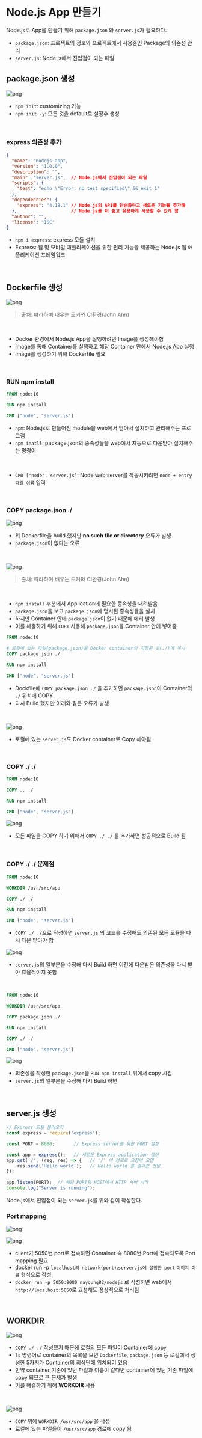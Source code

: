 # Node.js App 만들기

Node.js로 App을 만들기 위해 ```package.json``` 와 ```server.js```가 필요하다.

- ```package.json```: 프로젝트의 정보와 프로젝트에서 사용중인 Package의 의존성 관리
- ```server.js```: Node.js에서 진입점이 되는 파일

## package.json 생성

![png](/docker/img/create_package_json.png)

- ```npm init```: customizing 가능
- ```npm init -y```: 모든 것을 default로 설정후 생성

<br>

### express 의존성 추가

```json
{
  "name": "nodejs-app",
  "version": "1.0.0",
  "description": "",
  "main": "server.js",  // Node.js에서 진입점이 되는 파일
  "scripts": {
    "test": "echo \"Error: no test specified\" && exit 1"
  },
  "dependencies": {
    "express": "4.18.1" // Node.js의 API를 단순화하고 새로운 기능을 추가해
  },                    // Node.js를 더 쉽고 유용하게 사용할 수 있게 함
  "author": "",
  "license": "ISC"
}

```
- ```npm i express```: express 모듈 설치
- Express: 웹 및 모바일 애플리케이션을 위한 편리 기능을 제공하는 Node.js 웹 애플리케이션 프레임워크
<br>

## Dockerfile 생성

![png](/docker/img/create_nodejs_app_dockerfile_structure.png)

> 출처: 따라하며 배우는 도커와 CI환경(John Ahn)

<br>

- Docker 환경에서 Node.js App을 실행하려면 Image를 생성해야함
- Image를 통해 Container를 실행하고 해당 Container 안에서 Node.js App 실행
- Image를 생성하기 위해 Dockerfile 필요

<br>

### RUN npm install

```dockerfile
FROM node:10

RUN npm install

CMD ["node", "server.js"]
```

- ```npm```: Node.js로 만들어진 module을 web에서 받아서 설치하고 관리해주는 프로그램
- ```npm inatll```: package.json의 종속성들을 web에서 자동으로 다운받아 설치해주는 명령어 
<br>

- ```CMD ["node", server.js]```: Node web server를 작동시키려면 ```node + entry 파일 이름``` 입력

<br>

### COPY package.json ./

![png](/docker/img/error_no_such_file_of_directory.png)

- 위 Dockerfile을 build 했지만 **no such file or directory** 오류가 발생
- ```package.json```이 없다는 오류
<br>

![png](/docker/img/error_no_such_file_package_json.png)

> 출처: 따라하며 배우는 도커와 CI환경(John Ahn)

<br>

- ```npm install``` 부분에서 Application에 필요한 종속성을 내려받음
- ```package.json```을 보고 ```package.json```에 명시된 종속성들을 설치
- 하지만 Container 안에 ```package.json```이 없기 때문에 에러 발생
- 이를 해결하기 위해 ```COPY``` 사용해 ```package.json```을 Container 안에 넣어줌

```dockerfile
FROM node:10

# 로컬에 있는 파일(package.json)을 Docker container의 지정된 곳(./)에 복사
COPY package.json ./  

RUN npm install

CMD ["node", "server.js"]
```

- Dockfile에 ```COPY package.json ./``` 을 추가하면 ```package.json```이 Container의 ```./``` 위치에 COPY
- 다시 Build 했지만 아래와 같은 오류가 발생

<br>

![png](/docker/img/error_cannot_find_module_server_js.png)

- 로컬에 있는 ```server.js```도 Docker container로 Copy 해야됨

<br>

### COPY ./ ./

```dockerfile
FROM node:10

COPY .. ./

RUN npm install

CMD ["node", "server.js"]
```

![png](/docker/img/solution_cannot_find_module_server_js.png)

- 모든 파일을 COPY 하기 위해서 ```COPY ./ ./``` 를 추가하면 성공적으로 Build 됨

<br>

### COPY ./ ./ 문제점

```dockerfile
FROM node:10

WORKDIR /usr/src/app

COPY ./ ./

RUN npm install

CMD ["node", "server.js"]
```

- ```COPY ./ ./```으로 작성하면 ```server.js``` 의 코드를 수정해도 의존된 모든 모듈을 다시 다운 받아야 함

![png](/docker/img/cache_use_before.png)

- ```server.js```의 일부분을 수정해 다시 Build 하면 이전에 다운받은 의존성을 다시 받아 효율적이지 못함

<br>

```dockerfile
FROM node:10

WORKDIR /usr/src/app

COPY package.json ./

RUN npm install

COPY ./ ./

CMD ["node", "server.js"]
```
![png](/docker/img/cache_use_after.png)

- 의존성을 작성한 ```package.json```을 ```RUN npm install``` 위에서 copy 시킴
- ```server.js```의 일부분을 수정해 다시 Build 하면 

<br>

## server.js 생성

```js
// Express 모듈 불러오기
const express = require('express');

const PORT = 8080;       // Express server를 위한 PORT 설정

const app = express();   // 새로운 Express application 생성
app.get('/', (req, res) => {   // '/' 이 경로로 요청이 오면
    res.send('Hello world');   // Hello world 를 결과값 전달
});

app.listen(PORT);  // 해당 PORT와 HOST에서 HTTP 서버 시작
console.log("Server is running");
```
Node.js에서 진입점이 되는 ```server.js```를 위와 같이 작성한다.
<br>

### Port mapping

![png](/docker/img/port_mapping.png)

![png](/docker/img/port_mapping(2).png)

- client가 5050번 port로 접속하면 Container 속 8080번 Port에 접속되도록 Port mapping 필요
- docker run -p ```localhost의 network(port)```:```server.js에 설정한 port``` ```이미지 이름``` 형식으로 작성
- ```docker run -p 5050:8080 nayoung82/nodejs``` 로 작성하면 web에서 ```http://localhost:5050```로 요청해도 정상적으로 처리됨

<br>

## WORKDIR

![png](/docker/img/use_workdir_before.png)

- ```COPY ./ ./``` 작성했기 때문에 로컬의 모든 파일이 Container에 copy
- ```ls``` 명령어로 container의 목록을 보면 ```Dockerfile```, ```package.json``` 등 로컬에서 생성한 5가지가 Container의 최상단에 위치되어 있음
- 만약 container 기존에 있던 파일과 이름이 같다면 container에 있던 기존 파일에 copy 되므로 큰 문제가 발생
- 이를 해결하기 위해 **WORKDIR** 사용
<br>

![png](/docker/img/use_workdir_after.png)

- ```COPY``` 위에 ```WORKDIR /usr/src/app``` 을 작성
- 로컬에 있는 파일들이 ```/usr/src/app``` 경로에 copy 됨
